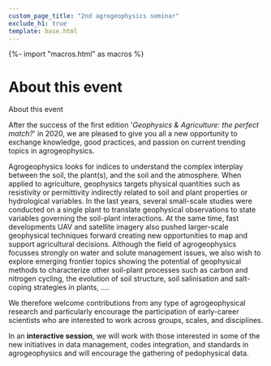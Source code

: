 ```yaml
---
custom_page_title: "2nd agrogeophysics seminar"
exclude_h1: true
template: base.html
---
```

{%- import "macros.html" as macros %}



# About this event

About this event

After the success of the first edition '*Geophysics & Agriculture: the perfect match?*' in 2020, we are pleased to give you all a new opportunity to exchange knowledge, good practices, and passion on current trending topics in agrogeophysics.

Agrogeophysics looks for indices to understand the complex interplay between the soil, the plant(s), and the soil and the atmosphere. When applied to agriculture, geophysics targets physical quantities such as resistivity or permittivity indirectly related to soil and plant properties or hydrological variables. In the last years, several small-scale studies were conducted on a single plant to translate geophysical observations to state variables governing the soil-plant interactions. At the same time, fast developments UAV and satellite imagery also pushed larger-scale geophysical techniques forward creating new opportunities to map and support agricultural decisions. Although the field of agrogeophysics focusses strongly on water and solute management issues, we also wish to explore emerging frontier topics showing the potential of geophysical methods to characterize other soil-plant processes such as carbon and nitrogen cycling, the evolution of soil structure, soil salinisation and salt-coping strategies in plants, ....

We therefore welcome contributions from any type of agrogeophysical research and particularly encourage the participation of early-career scientists who are interested to work across groups, scales, and disciplines.

In an **interactive session**,  we will work with those interested in some of the new initiatives in data management, codes integration, and standards in agrogeophysics and will encourage the gathering of pedophysical data.


